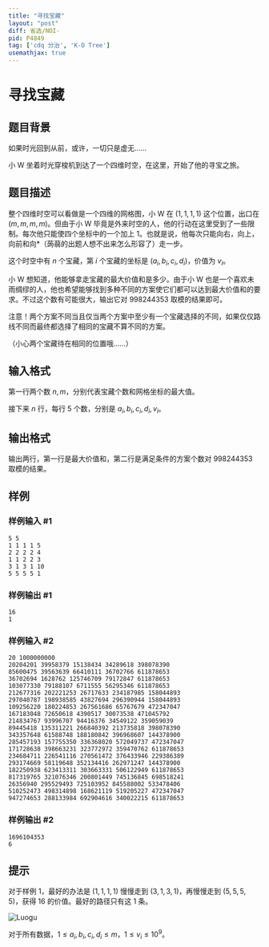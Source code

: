 ```yaml
---
title: "寻找宝藏"
layout: "post"
diff: 省选/NOI-
pid: P4849
tag: ['cdq 分治', 'K-D Tree']
usemathjax: true
---
```


# 寻找宝藏
## 题目背景

如果时光回到从前，或许，一切只是虚无……

小 W 坐着时光穿梭机到达了一个四维时空，在这里，开始了他的寻宝之旅。
## 题目描述

整个四维时空可以看做是一个四维的网格图，小 W 在 $(1,1,1,1)$ 这个位置，出口在 $(m,m,m,m)$。但由于小 W 毕竟是外来时空的人，他的行动在这里受到了一些限制。每次他只能使四个坐标中的一个加上 $1$。也就是说，他每次只能向右，向上，向前和向*（蒟蒻的出题人想不出来怎么形容了）走一步。

这个时空中有 $n$ 个宝藏，第 $i$ 个宝藏的坐标是 $(a_i,b_i,c_i,d_i)$，价值为 $v_i$。

小 W 想知道，他能够拿走宝藏的最大价值和是多少。由于小 W 也是一个喜欢未雨绸缪的人，他也希望能够找到多种不同的方案使它们都可以达到最大价值和的要求。不过这个数有可能很大，输出它对 $998244353$ 取模的结果即可。

注意！两个方案不同当且仅当两个方案中至少有一个宝藏选择的不同，如果仅仅路线不同而最终都选择了相同的宝藏不算不同的方案。

（小心两个宝藏待在相同的位置哦……）
## 输入格式

第一行两个数 $n,m$，分别代表宝藏个数和网格坐标的最大值。

接下来 $n$ 行，每行 $5$ 个数，分别是 $a_i,b_i,c_i,d_i,v_i$。
## 输出格式

输出两行，第一行是最大价值和，第二行是满足条件的方案个数对 $998244353$ 取模的结果。
## 样例

### 样例输入 #1
```
5 5
1 1 1 1 5
2 2 2 2 4
1 1 2 2 3
3 1 3 1 10
5 5 5 5 1
```
### 样例输出 #1
```
16
1
```
### 样例输入 #2
```
20 1000000000
20204201 39958379 15138434 34289618 398078390
85600475 39563639 66410111 36702766 611878653
36702694 1628762 125746709 79172847 611878653
103077330 79188107 6711555 56295346 611878653
212677316 202221253 26717633 234187985 158044893
297040787 198938585 43827694 296390944 158044893
109256220 180224853 267561686 65767679 472347047
167183048 72650618 4390517 30073538 471045792
214834767 93996707 94416376 34549122 359059039
89445418 135311221 266840392 213735818 398078390
343357648 61588748 188180842 396968607 144378900
285457193 157755350 336368020 572049737 472347047
171728638 398663231 323772972 359470762 611878653
234684711 226541116 270561472 376433946 229386389
293174669 58119648 352134416 262971247 144378900
182250938 623413311 303663331 506122949 611878653
817319765 321076346 200801449 745136845 698518241
26356940 295529493 725103952 845588002 533478406
510252473 498314898 168621119 519205227 472347047
947274653 288133984 692904616 340022215 611878653

```
### 样例输出 #2
```
1696104353
6
```
## 提示

对于样例 1，最好的办法是 $(1,1,1,1)$ 慢慢走到 $(3,1,3,1)$，再慢慢走到 $(5,5,5,5)$，获得 $16$ 的价值。最好的路径只有这 $1$ 条。

![Luogu](https://cdn.luogu.com.cn/upload/pic/26057.png)

对于所有数据，$1\le a_i,b_i,c_i,d_i\le m$，$1\le v_i\le 10^9$。
